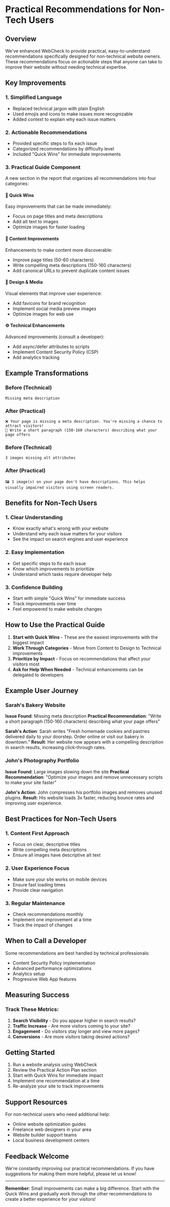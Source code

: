 # Practical Recommendations for Non-Tech Users

## Overview
We've enhanced WebCheck to provide practical, easy-to-understand recommendations specifically designed for non-technical website owners. These recommendations focus on actionable steps that anyone can take to improve their website without needing technical expertise.

## Key Improvements

### 1. **Simplified Language**
- Replaced technical jargon with plain English
- Used emojis and icons to make issues more recognizable
- Added context to explain why each issue matters

### 2. **Actionable Recommendations**
- Provided specific steps to fix each issue
- Categorized recommendations by difficulty level
- Included "Quick Wins" for immediate improvements

### 3. **Practical Guide Component**
A new section in the report that organizes all recommendations into four categories:

#### 🚀 Quick Wins
Easy improvements that can be made immediately:
- Focus on page titles and meta descriptions
- Add alt text to images
- Optimize images for faster loading

#### 📝 Content Improvements
Enhancements to make content more discoverable:
- Improve page titles (50-60 characters)
- Write compelling meta descriptions (150-160 characters)
- Add canonical URLs to prevent duplicate content issues

#### 🎨 Design & Media
Visual elements that improve user experience:
- Add favicons for brand recognition
- Implement social media preview images
- Optimize images for web use

#### ⚙️ Technical Enhancements
Advanced improvements (consult a developer):
- Add async/defer attributes to scripts
- Implement Content Security Policy (CSP)
- Add analytics tracking

## Example Transformations

### Before (Technical)
```
Missing meta description
```

### After (Practical)
```
❌ Your page is missing a meta description. You're missing a chance to attract visitors!
📝 Write a short paragraph (150-160 characters) describing what your page offers
```

### Before (Technical)
```
3 images missing alt attributes
```

### After (Practical)
```
🖼️ 3 image(s) on your page don't have descriptions. This helps visually impaired visitors using screen readers.
```

## Benefits for Non-Tech Users

### 1. **Clear Understanding**
- Know exactly what's wrong with your website
- Understand why each issue matters for your visitors
- See the impact on search engines and user experience

### 2. **Easy Implementation**
- Get specific steps to fix each issue
- Know which improvements to prioritize
- Understand which tasks require developer help

### 3. **Confidence Building**
- Start with simple "Quick Wins" for immediate success
- Track improvements over time
- Feel empowered to make website changes

## How to Use the Practical Guide

1. **Start with Quick Wins** - These are the easiest improvements with the biggest impact
2. **Work Through Categories** - Move from Content to Design to Technical improvements
3. **Prioritize by Impact** - Focus on recommendations that affect your visitors most
4. **Ask for Help When Needed** - Technical enhancements can be delegated to developers

## Example User Journey

### Sarah's Bakery Website
**Issue Found**: Missing meta description
**Practical Recommendation**: "Write a short paragraph (150-160 characters) describing what your page offers"

**Sarah's Action**: Sarah writes "Fresh homemade cookies and pastries delivered daily to your doorstep. Order online or visit our bakery in downtown."
**Result**: Her website now appears with a compelling description in search results, increasing click-through rates.

### John's Photography Portfolio
**Issue Found**: Large images slowing down the site
**Practical Recommendation**: "Optimize your images and remove unnecessary scripts to make your site faster"

**John's Action**: John compresses his portfolio images and removes unused plugins.
**Result**: His website loads 3x faster, reducing bounce rates and improving user experience.

## Best Practices for Non-Tech Users

### 1. **Content First Approach**
- Focus on clear, descriptive titles
- Write compelling meta descriptions
- Ensure all images have descriptive alt text

### 2. **User Experience Focus**
- Make sure your site works on mobile devices
- Ensure fast loading times
- Provide clear navigation

### 3. **Regular Maintenance**
- Check recommendations monthly
- Implement one improvement at a time
- Track the impact of changes

## When to Call a Developer

Some recommendations are best handled by technical professionals:
- Content Security Policy implementation
- Advanced performance optimizations
- Analytics setup
- Progressive Web App features

## Measuring Success

### Track These Metrics:
1. **Search Visibility** - Do you appear higher in search results?
2. **Traffic Increase** - Are more visitors coming to your site?
3. **Engagement** - Do visitors stay longer and view more pages?
4. **Conversions** - Are more visitors taking desired actions?

## Getting Started

1. Run a website analysis using WebCheck
2. Review the Practical Action Plan section
3. Start with Quick Wins for immediate impact
4. Implement one recommendation at a time
5. Re-analyze your site to track improvements

## Support Resources

For non-technical users who need additional help:
- Online website optimization guides
- Freelance web designers in your area
- Website builder support teams
- Local business development centers

## Feedback Welcome

We're constantly improving our practical recommendations. If you have suggestions for making them more helpful, please let us know!

---

**Remember**: Small improvements can make a big difference. Start with the Quick Wins and gradually work through the other recommendations to create a better experience for your visitors!